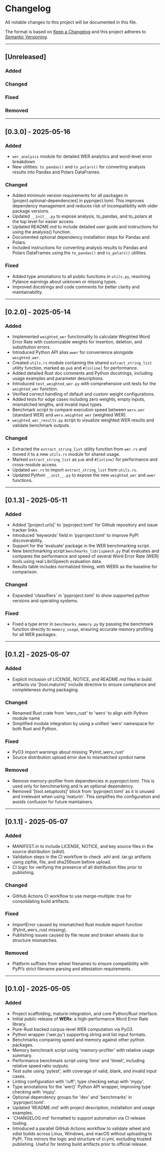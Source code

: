 # Changelog

All notable changes to this project will be documented in this file.

The format is based on [Keep a Changelog](https://keepachangelog.com/en/1.0.0/)
and this project adheres to [Semantic Versioning](https://semver.org/spec/v2.0.0.html).

---

## [Unreleased]

### Added
<!-- Add new features here -->

### Changed
<!-- Add changed behavior here -->

### Fixed
<!-- Add bug fixes here -->

### Removed
<!-- Add removals/deprecations here -->

---

## [0.3.0] - 2025-05-16

### Added
- `wer_analysis` module for detailed WER analytics and word-level error breakdown
- New utilities: `to_pandas()` and `to_polars()` for converting analysis results into Pandas and Polars DataFrames.

### Changed
- Added minimum version requirements for all packages in [project.optional-dependencies] in pyproject.toml. This improves dependency management and reduces risk of incompatibility with older package versions.
- Updated `__init__.py` to expose analysis, to_pandas, and to_polars at the top level for easier access.
- Updated README.md to include detailed user guide and instructions for using the analysis() function.
- Documented optional dependency installation steps for Pandas and Polars.
- Included  instructions for converting analysis results to Pandas and Polars DataFrames using the `to_pandas()` and `to_polars()` utilities.

### Fixed
- Added type annotations to all public functions in `utils.py`, resolving Pylance warnings about unknown or missing types.
- Improved docstrings and code comments for better clarity and maintainability.

---

## [0.2.0] - 2025-05-14

### Added
- Implemented `weighted_wer` functionality to calculate Weighted Word Error Rate with customizable weights for insertion, deletion, and substitution errors.
- Introduced Python API alias `wwer` for convenience alongside `weighted_wer`.
- Created `utils.rs` module containing the shared `extract_string_list` utility function, marked as `pub` and `#[inline]` for performance.
- Added detailed Rust doc comments and Python docstrings, including usage examples and parameter descriptions.
- Introduced `test_weighted_wer.py` with comprehensive unit tests for the `weighted_wer` function.
- Verified correct handling of default and custom weight configurations.
- Added tests for edge cases including zero weights, empty inputs, mismatched lengths, and invalid input types.
- Benchmark script to compare execution speed between `werx.wer` (standard WER) and `werx.weighted_wer` (weighted WER). 
- `weighted_wer_results.py` script to visualize weighted WER results and validate benchmark outputs.

### Changed
- Extracted the `extract_string_list` utility function from `wer.rs` and moved it to a new `utils.rs` module for shared usage.
- Marked `extract_string_list` as `pub` and `#[inline]` for performance and cross-module access.
- Updated `wer.rs` to import `extract_string_list` from `utils.rs`.
- Updated Python `__init__.py` to expose the new `weighted_wer` and `wwer` functions.

---

## [0.1.3] - 2025-05-11

### Added
- Added '[project.urls]' to 'pyproject.toml' for Github repository and issue tracker links.
- Introduced 'keywords' field in 'pyproject.toml' to improve PyPI discoverability.
- Support for the 'evaluate' package in the WER benchmarking script.
- New benchmarking script `benchmarks_librispeech.py` that evaluates and compares the performance and speed of several Word Error Rate (WER) tools using real LibriSpeech evaluation data.
- Results table includes normalized timing, with WERX as the baseline for comparison.

### Changed
- Expanded 'classifiers' in 'pyproject.toml' to show supported python versions and operating systems.

### Fixed
- Fixed a type error in `benchmarks_memory.py` by passing the benchmark function directly to `memory_usage`, ensuring accurate memory profiling for all WER packages.

---

## [0.1.2] - 2025-05-07

### Added
- Explicit inclusion of LICENSE, NOTICE, and README.md files in build artifacts via '[tool.maturin]' include directive to ensure compliance and completeness during packaging.

### Changed
- Renamed Rust crate from 'werx_rust' to 'werx' to align with Python module name
- Simplified module integration by using a unified 'werx' namespace for both Rust and Python.

### Fixed
- PyO3 import warnings about missing 'PyInit_werx_rust'
- Source distribution upload error due to mismatched symbol name

### Removed
- Remove memory-profiler from dependencies in pyproject.toml. This is used only for benchmarking and is an optional dependency.
- Removed '[tool.setuptools]' block from 'pyproject.toml' as it is unused and irrelevant when using 'maturin'. This simplifies the configuration and avoids confusion for future maintainers.

---

## [0.1.1] - 2025-05-07

### Added
- MANIFEST.in to include LICENSE, NOTICE, and key source files in the source distribution (sdist).
- Validation steps in the CI workflow to check .whl and .tar.gz artifacts using zipfile, file, and sha256sum before upload.
- CI logic for verifying the presence of all distribution files prior to publishing.

### Changed
- GitHub Actions CI workflow to use merge-multiple: true for consolidating build artifacts.

### Fixed
- ImportError caused by mismatched Rust module export function (PyInit_werx_rust missing).
- Publishing issues caused by file reuse and broken wheels due to structure mismatches.

### Removed
- Platform suffixes from wheel filenames to ensure compatibility with PyPI’s strict filename parsing and attestation requirements.

---

## [0.1.0] - 2025-05-05

### Added
- Project scaffolding, maturin integration, and core Python/Rust interface.
- Initial public release of **WERx**: a high-performance Word Error Rate library.
- Pure-Rust backed corpus-level WER computation via PyO3.
- Python wrapper ('wer.py') supporting string and list input formats.
- Benchmarks comparing speed and memory against other python packages.
- Memory benchmark script using 'memory-profiler' with relative usage summary.
- Performance benchmark script using 'time' and 'timeit', including relative speed ratio outputs.
- Test suite using 'pytest', with coverage of valid, blank, and invalid input cases.
- Linting configuration with 'ruff'; type checking setup with 'mypy'.
- Type annotations for the 'wer()' Python API wrapper, improving type checking with 'mypy'.
- Optional dependency groups for 'dev' and 'benchmarks' in 'pyproject.toml'.
- Updated 'README.md' with project description, installation and usage examples.
- 'CHANGELOG.md' formatted to support automation via CI release tooling.
- Introduced a parallel GitHub Actions workflow to validate wheel and sdist builds across Linux, Windows, and macOS without uploading to PyPI. This mirrors the logic and structure of ci.yml, excluding trusted publishing. Useful for testing build artifacts prior to official release.
